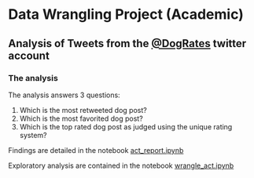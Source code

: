 # Data Wrangling Project (Academic)  
## Analysis of Tweets from the [@DogRates](https://twitter.com/dog_rates) twitter account

### The analysis
The analysis answers 3 questions:

1. Which is the most retweeted dog post?
2. Which is the most favorited dog post?
3. Which is the top rated dog post as judged using the unique rating system?

Findings are detailed in the notebook [act_report.ipynb](./act_report.ipynb)

Exploratory analysis are contained in the notebook [wrangle_act.ipynb](./wrangle_act.ipynb)